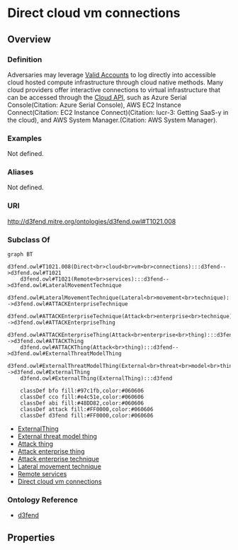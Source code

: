 # Direct cloud vm connections

## Overview

### Definition
Adversaries may leverage [Valid Accounts](https://attack.mitre.org/techniques/T1078) to log directly into accessible cloud hosted compute infrastructure through cloud native methods. Many cloud providers offer interactive connections to virtual infrastructure that can be accessed through the [Cloud API](https://attack.mitre.org/techniques/T1059/009), such as Azure Serial Console(Citation: Azure Serial Console), AWS EC2 Instance Connect(Citation: EC2 Instance Connect)(Citation: lucr-3: Getting SaaS-y in the cloud), and AWS System Manager.(Citation: AWS System Manager).

### Examples
Not defined.

### Aliases
Not defined.

### URI
http://d3fend.mitre.org/ontologies/d3fend.owl#T1021.008

### Subclass Of
```mermaid
graph BT
    d3fend.owl#T1021.008(Direct<br>cloud<br>vm<br>connections):::d3fend-->d3fend.owl#T1021
    d3fend.owl#T1021(Remote<br>services):::d3fend-->d3fend.owl#LateralMovementTechnique
    d3fend.owl#LateralMovementTechnique(Lateral<br>movement<br>technique):::d3fend-->d3fend.owl#ATTACKEnterpriseTechnique
    d3fend.owl#ATTACKEnterpriseTechnique(Attack<br>enterprise<br>technique):::d3fend-->d3fend.owl#ATTACKEnterpriseThing
    d3fend.owl#ATTACKEnterpriseThing(Attack<br>enterprise<br>thing):::d3fend-->d3fend.owl#ATTACKThing
    d3fend.owl#ATTACKThing(Attack<br>thing):::d3fend-->d3fend.owl#ExternalThreatModelThing
    d3fend.owl#ExternalThreatModelThing(External<br>threat<br>model<br>thing):::d3fend-->d3fend.owl#ExternalThing
    d3fend.owl#ExternalThing(ExternalThing):::d3fend
    
    classDef bfo fill:#97c1fb,color:#060606
    classDef cco fill:#e4c51e,color:#060606
    classDef abi fill:#48DD82,color:#060606
    classDef attack fill:#FF0000,color:#060606
    classDef d3fend fill:#FF0000,color:#060606
```

- [ExternalThing](/docs/ontology/reference/model/ExternalThing/ExternalThing.md)
- [External threat model thing](/docs/ontology/reference/model/ExternalThing/External%20threat%20model%20thing/External%20threat%20model%20thing.md)
- [Attack thing](/docs/ontology/reference/model/ExternalThing/External%20threat%20model%20thing/Attack%20thing/Attack%20thing.md)
- [Attack enterprise thing](/docs/ontology/reference/model/ExternalThing/External%20threat%20model%20thing/Attack%20thing/Attack%20enterprise%20thing/Attack%20enterprise%20thing.md)
- [Attack enterprise technique](/docs/ontology/reference/model/ExternalThing/External%20threat%20model%20thing/Attack%20thing/Attack%20enterprise%20thing/Attack%20enterprise%20technique/Attack%20enterprise%20technique.md)
- [Lateral movement technique](/docs/ontology/reference/model/ExternalThing/External%20threat%20model%20thing/Attack%20thing/Attack%20enterprise%20thing/Attack%20enterprise%20technique/Lateral%20movement%20technique/Lateral%20movement%20technique.md)
- [Remote services](/docs/ontology/reference/model/ExternalThing/External%20threat%20model%20thing/Attack%20thing/Attack%20enterprise%20thing/Attack%20enterprise%20technique/Lateral%20movement%20technique/Remote%20services/Remote%20services.md)
- [Direct cloud vm connections](/docs/ontology/reference/model/ExternalThing/External%20threat%20model%20thing/Attack%20thing/Attack%20enterprise%20thing/Attack%20enterprise%20technique/Lateral%20movement%20technique/Remote%20services/Direct%20cloud%20vm%20connections/Direct%20cloud%20vm%20connections.md)


### Ontology Reference
- [d3fend](http://d3fend.mitre.org/ontologies/d3fend.owl#)

## Properties
